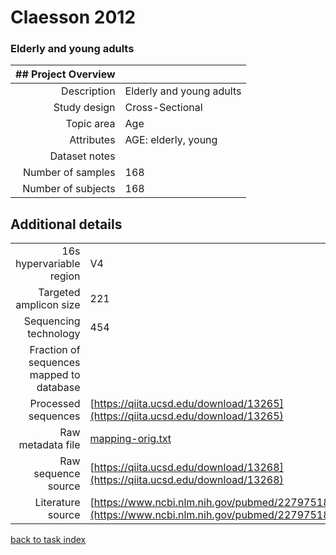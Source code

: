 # Claesson 2012

### Elderly and young adults


| ## Project Overview |  |
| -------------: |-------------|
| Description      | Elderly and young adults |
| Study design | Cross-Sectional |
| Topic area | Age|
| Attributes | AGE: elderly, young|
| Dataset notes | |
| Number of samples | 168|
| Number of subjects | 168|

## Additional details
|  |  |
| -------------: |-------------|
| 16s hypervariable region | V4 |
| Targeted amplicon size | 221 |
| Sequencing technology | 454 |
| Fraction of sequences mapped to database |  |
| Processed sequences | [https://qiita.ucsd.edu/download/13265](https://qiita.ucsd.edu/download/13265) |
| Raw metadata file | [mapping-orig.txt](./datasets/claesson/mapping-orig.txt) |
| Raw sequence source | [https://qiita.ucsd.edu/download/13268](https://qiita.ucsd.edu/download/13268) |
| Literature source | [https://www.ncbi.nlm.nih.gov/pubmed/22797518](https://www.ncbi.nlm.nih.gov/pubmed/22797518) |

[back to task index](../README.md)